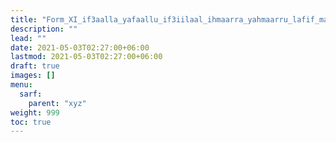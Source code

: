 ```yaml
---
title: "Form_XI_if3aalla_yafaallu_if3iilaal_ihmaarra_yahmaarru_lafif_maqrun"
description: ""
lead: ""
date: 2021-05-03T02:27:00+06:00
lastmod: 2021-05-03T02:27:00+06:00
draft: true
images: []
menu: 
  sarf:
    parent: "xyz"
weight: 999
toc: true
---
```



